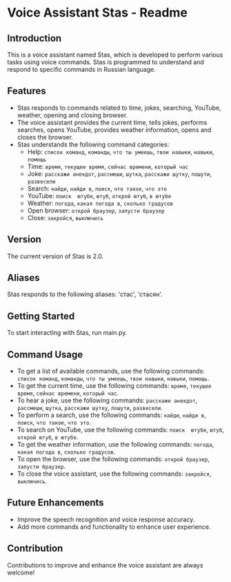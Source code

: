 # Voice Assistant Stas - Readme

## Introduction
This is a voice assistant named Stas, which is developed to perform various tasks using voice commands. Stas is programmed to understand and respond to specific commands in Russian language.

## Features
- Stas responds to commands related to time, jokes, searching, YouTube, weather, opening and closing browser.
- The voice assistant provides the current time, tells jokes, performs searches, opens YouTube, provides weather information, opens and closes the browser.
- Stas understands the following command categories:
    - Help: `список команд`, `команды`, `что ты умеешь`, `твои навыки`, `навыки`, `помощь`
    - Time: `время`, `текущее время`, `сейчас времени`, `который час`
    - Joke: `расскажи анекдот`, `рассмеши`, `шутка`, `расскажи шутку`, `пошути`, `развесели`
    - Search: `найди`, `найди в`, `поиск`, `что такое`, `что это`
    - YouTube: `поиск  ютубе`, `ютуб`, `открой ютуб`, `в ютубе`
    - Weather: `погода`, `какая погода в`, `сколько градусов`
    - Open browser: `открой браузер`, `запусти браузер`
    - Close: `закройся`, `выключись`

## Version
The current version of Stas is 2.0.

## Aliases
Stas responds to the following aliases: 'стас', 'стасян'.

## Getting Started
To start interacting with Stas, run main.py.

## Command Usage
- To get a list of available commands, use the following commands: `список команд`, `команды`, `что ты умеешь`, `твои навыки`, `навыки`, `помощь`.
- To get the current time, use the following commands: `время`, `текущее время`, `сейчас времени`, `который час`.
- To hear a joke, use the following commands: `расскажи анекдот`, `рассмеши`, `шутка`, `расскажи шутку`, `пошути`, `развесели`.
- To perform a search, use the following commands: `найди`, `найди в`, `поиск`, `что такое`, `что это`.
- To search on YouTube, use the following commands: `поиск  ютубе`, `ютуб`, `открой ютуб`, `в ютубе`.
- To get the weather information, use the following commands: `погода`, `какая погода в`, `сколько градусов`.
- To open the browser, use the following commands: `открой браузер`, `запусти браузер`.
- To close the voice assistant, use the following commands: `закройся`, `выключись`.

## Future Enhancements
- Improve the speech recognition and voice response accuracy.
- Add more commands and functionality to enhance user experience.

## Contribution
Contributions to improve and enhance the voice assistant are always welcome!
